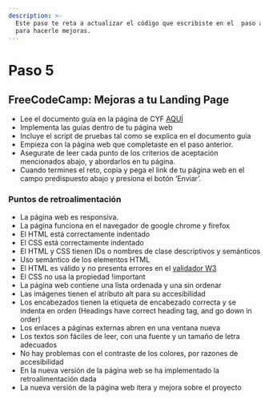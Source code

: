 ```yaml
---
description: >-
  Este paso te reta a actualizar el código que escribiste en el  paso anterior
  para hacerle mejoras.
---
```


# Paso 5

## F**reeCodeCamp: Mejoras a tu Landing Page**

* Lee el documento guía en la página de CYF [AQUÍ](https://docs.google.com/presentation/d/1WlPrmTLsj8KWElBzV-QXjihmSknZe8HODX6SKc_JfIM/edit#slide=id.g6597527f42_0_9)
* Implementa las guías dentro de tu página web
* Incluye el script de pruebas tal como se explica en el documento guía
* Empieza con la página web que completaste en el paso anterior.
* Asegurate de leer cada punto de los criterios de aceptación mencionados abajo, y abordarlos en tu página.
* Cuando termines el reto, copia y pega el link de tu página web en el campo predispuesto abajo y presiona el botón ‘Enviar’.

### **Puntos de retroalimentación**

* La página web es responsiva.
* La página funciona en el navegador de google chrome y firefox
* El HTML está correctamente indentado
* El CSS está correctamente indentado
* El HTML y CSS tienen IDs o nombres de clase descriptivos y semánticos
* Uso semántico de los elementos HTML
* El HTML es válido y no presenta errores en el [validador W3](https://validator.w3.org/)
* El CSS no usa la propiedad !important
* La página web contiene una lista ordenada y una sin ordenar
* Las imágenes tienen el atributo alt para su accesibilidad
* Los encabezados tienen la etiqueta de encabezado correcta y se indenta en orden \(Headings have correct heading tag, and go down in order\)
* Los enlaces a páginas externas abren en una ventana nueva
* Los textos son fáciles de leer, con una fuente y un tamaño de letra adecuados
* No hay problemas con el contraste de los colores, por razones de accesibilidad
* En la nueva versión de la página web se ha implementado la retroalimentación dada
* La nueva versión de la página web itera y mejora sobre el proyecto

